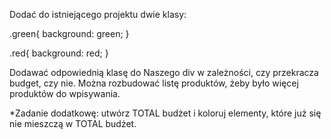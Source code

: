 Dodać do istniejącego projektu dwie klasy:

.green{ background: green; }

.red{ background: red; }

Dodawać odpowiednią klasę do Naszego div w zależności, czy przekracza budget, czy nie. Można rozbudować listę produktów, żeby było więcej produktów do wpisywania.

*Zadanie dodatkowę: utwórz TOTAL budżet i koloruj elementy, które już się nie mieszczą w TOTAL budżet.